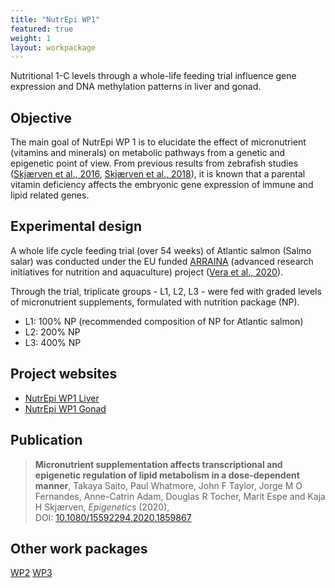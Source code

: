 ```yaml
---
title: "NutrEpi WP1"
featured: true
weight: 1
layout: workpackage
---
```

Nutritional 1-C levels through a whole-life feeding trial influence gene expression and DNA methylation patterns in liver and gonad.

## Objective

The main goal of NutrEpi WP 1 is to elucidate the effect of micronutrient (vitamins and minerals) on metabolic pathways from a genetic and epigenetic point of view. From previous results from zebrafish studies ([Skjærven et al., 2016](https://www.nature.com/articles/srep34535), [Skjærven et al., 2018](https://www.nature.com/articles/s41598-018-21211-5)), it is known that a parental vitamin deficiency affects the embryonic gene expression of immune and lipid related genes.

## Experimental design
A whole life cycle feeding trial (over 54 weeks) of Atlantic salmon (Salmo salar) was conducted under the EU funded [ARRAINA](https://www.arraina.eu/) (advanced research initiatives for nutrition and aquaculture) project ([Vera et al., 2020](https://doi.org/10.1016/j.aquaculture.2020.735551)).

Through the trial, triplicate groups - L1, L2, L3 - were fed with graded levels of micronutrient supplements, formulated with nutrition package (NP).
- L1: 100% NP (recommended composition of NP for Atlantic salmon)
- L2: 200% NP
- L3: 400% NP

## Project websites
 - [NutrEpi WP1 Liver](https://nutrepi.github.io/wp1liver/)
 - [NutrEpi WP1 Gonad]()

## Publication
> **Micronutrient supplementation affects transcriptional and epigenetic regulation of lipid metabolism in a dose-dependent manner**,
> Takaya Saito, Paul Whatmore, John F Taylor, Jorge M O Fernandes, Anne-Catrin Adam, Douglas R Tocher, Marit Espe and Kaja H Skjærven,
> *Epigenetics* (2020), <br />
> DOI: [10.1080/15592294.2020.1859867](https://doi.org/10.1080/15592294.2020.1859867)

## Other work packages
<a class="button button-primary" href="{{site.baseurl}}/workpackages/nutrepi-wp2/">WP2</a>
<a class="button button-primary" href="{{site.baseurl}}/workpackages/nutrepi-wp3/">WP3</a>
